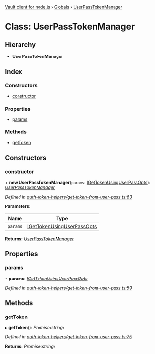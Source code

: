 [Vault client for node.js](../README.md) › [Globals](../globals.md) › [UserPassTokenManager](userpasstokenmanager.md)

# Class: UserPassTokenManager

## Hierarchy

* **UserPassTokenManager**

## Index

### Constructors

* [constructor](userpasstokenmanager.md#constructor)

### Properties

* [params](userpasstokenmanager.md#params)

### Methods

* [getToken](userpasstokenmanager.md#gettoken)

## Constructors

###  constructor

\+ **new UserPassTokenManager**(`params`: [IGetTokenUsingUserPassOpts](../interfaces/igettokenusinguserpassopts.md)): *[UserPassTokenManager](userpasstokenmanager.md)*

*Defined in [auth-token-helpers/get-token-from-user-pass.ts:63](https://github.com/theogravity/vault-tacular/blob/126b0b1/src/auth-token-helpers/get-token-from-user-pass.ts#L63)*

**Parameters:**

Name | Type |
------ | ------ |
`params` | [IGetTokenUsingUserPassOpts](../interfaces/igettokenusinguserpassopts.md) |

**Returns:** *[UserPassTokenManager](userpasstokenmanager.md)*

## Properties

###  params

• **params**: *[IGetTokenUsingUserPassOpts](../interfaces/igettokenusinguserpassopts.md)*

*Defined in [auth-token-helpers/get-token-from-user-pass.ts:59](https://github.com/theogravity/vault-tacular/blob/126b0b1/src/auth-token-helpers/get-token-from-user-pass.ts#L59)*

## Methods

###  getToken

▸ **getToken**(): *Promise‹string›*

*Defined in [auth-token-helpers/get-token-from-user-pass.ts:75](https://github.com/theogravity/vault-tacular/blob/126b0b1/src/auth-token-helpers/get-token-from-user-pass.ts#L75)*

**Returns:** *Promise‹string›*
